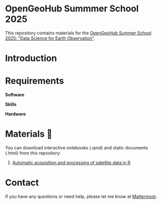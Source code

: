 # OpenGeoHub Summmer School 2025

This repository contains materials for the [OpenGeoHub Summer School 2025: "Data Science for Earth Observation"](https://opengeohub.org/summer-school/summer-school-2025/).

# Introduction

# Requirements

**Software**

**Skills**

**Hardware**

# Materials &#128681;

You can download interactive notebooks (.qmd) and static documents (.html) from this repository:

1. [Automatic acquisition and processing of satellite data in R](https://kadyb.github.io/OGH2025/01_rstac_terra.html)

# Contact

If you have any questions or need help, please let me know at [Mattermost](https://mattermost.opengeohub.org/).
